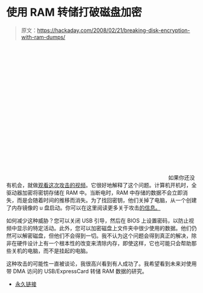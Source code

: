 # 使用 RAM 转储打破磁盘加密

> 原文：<https://hackaday.com/2008/02/21/breaking-disk-encryption-with-ram-dumps/>

<object width="425" height="355"><param name="movie" value="http://www.youtube.com/v/JDaicPIgn9U&amp;rel=1"> <param name="wmode" value="transparent"></object> 
如果你还没有机会，就做[观看这次攻击的视频](http://www.youtube.com/watch?v=JDaicPIgn9U)。它很好地解释了这个问题。计算机开机时，全驱动器加密将密钥存储在 RAM 中。当断电时，RAM 中存储的数据不会立即消失，而是会随着时间的推移而消失。为了找回密钥，他们关掉了电脑，从一个创建了内存镜像的 u 盘启动。你可以在这里阅读更多关于攻击[的信息。](http://citp.princeton.edu/memory/)

如何减少这种威胁？您可以关闭 USB 引导，然后在 BIOS 上设置密码，以防止视频中显示的特定活动。此外，您可以加密磁盘上文件夹中很少使用的数据。他们仍然可以解密磁盘，但他们不会得到一切。我不认为这个问题会得到真正的解决，除非在硬件设计上有一个根本性的改变来清除内存，即使这样，它也可能只会帮助那些关机的电脑，而不是挂起的电脑。

这种攻击的可能性一直被谈论，我很高兴看到有人成功了。我希望看到未来对使用带 DMA 访问的 USB/ExpressCard 转储 RAM 数据的研究。

*   [永久链接](http://citp.princeton.edu/memory/)